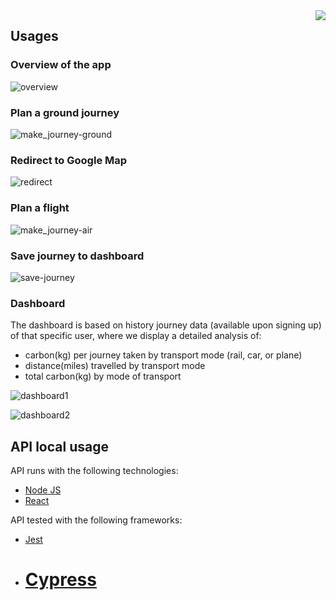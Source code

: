 <img src="https://user-images.githubusercontent.com/29664811/72540951-96c65500-3879-11ea-8310-9130f4e3c6e7.png" align="right" />

## Usages

### Overview of the app

![overview](https://user-images.githubusercontent.com/29664811/72539764-c2e0d680-3877-11ea-9141-e97056b3c1ea.png)

### Plan a ground journey

![make_journey-ground](https://user-images.githubusercontent.com/29664811/72539893-f1f74800-3877-11ea-808e-1ef401413dbb.png)

### Redirect to Google Map

![redirect](https://user-images.githubusercontent.com/29664811/72539923-00456400-3878-11ea-86fe-9d676f862fbf.png)

### Plan a flight

![make_journey-air](https://user-images.githubusercontent.com/29664811/72539963-0b988f80-3878-11ea-9fe4-6dd596021f02.png)

### Save journey to dashboard

![save-journey](https://user-images.githubusercontent.com/29664811/72539981-1521f780-3878-11ea-86ea-ba4ab7a3ff60.png)

### Dashboard

The dashboard is based on history journey data (available upon signing up) of that specific user, where we display a detailed analysis of:

- carbon(kg) per journey taken by transport mode (rail, car, or plane)
- distance(miles) travelled by transport mode
- total carbon(kg) by mode of transport

![dashboard1](https://user-images.githubusercontent.com/29664811/72539997-1eab5f80-3878-11ea-8902-04e706bd9421.png)

![dashboard2](https://user-images.githubusercontent.com/29664811/72540002-210db980-3878-11ea-986f-76b779e2a2a6.png)

## API local usage

API runs with the following technologies:

- [Node JS](https://nodejs.org/en/)
- [React](https://reactjs.org/)

API tested with the following frameworks:

- [Jest](https://jestjs.io/)
- # [Cypress](https://www.cypress.io/)
